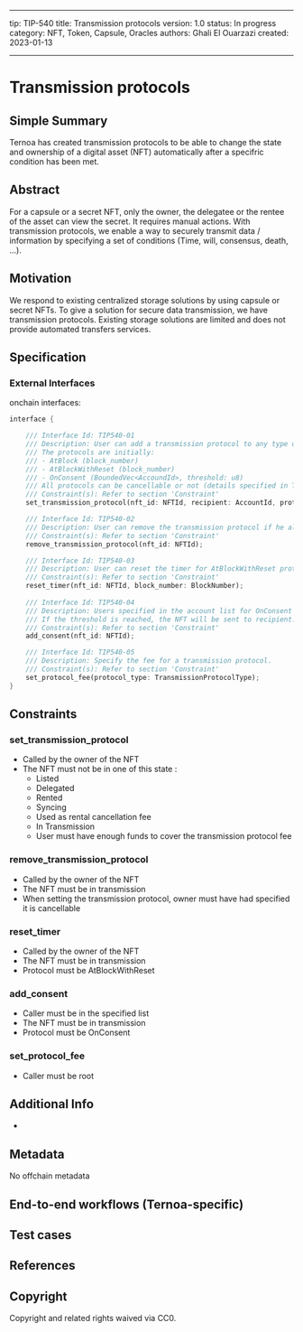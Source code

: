 
---
tip: TIP-540
title: Transmission protocols
version: 1.0
status: In progress
category: NFT, Token, Capsule, Oracles
authors: Ghali El Ouarzazi
created: 2023-01-13

---

# Transmission protocols

## Simple Summary

Ternoa has created transmission protocols to be able to change the state and ownership of a digital asset (NFT) automatically after a specifric condition has been met. 

## Abstract

For a capsule or a secret NFT, only the owner, the delegatee or the rentee of the asset can view the secret. It requires manual actions.
With transmission protocols, we enable a way to securely transmit data / information by specifying a set of conditions (Time, will, consensus, death, ...).

## Motivation

We respond to existing centralized storage solutions by using capsule or secret NFTs.
To give a solution for secure data transmission, we have transmission protocols. 
Existing storage solutions are limited and does not provide automated transfers services.

## Specification

### External Interfaces

onchain interfaces:

```rust
interface {

	/// Interface Id: TIP540-01
	/// Description: User can add a transmission protocol to any type of NFT. 
	/// The protocols are initially: 
	/// - AtBlock (block_number)
	/// - AtBlockWithReset (block_number)
	/// - OnConsent (BoundedVec<AccoundId>, threshold: u8)
	/// All protocols can be cancellable or not (details specified in TransmissionProtocol struct)
	/// Constraint(s): Refer to section 'Constraint'
	set_transmission_protocol(nft_id: NFTId, recipient: AccountId, protocol: TransmissionProtocol);

	/// Interface Id: TIP540-02
	/// Description: User can remove the transmission protocol if he allowed it when adding it.
	/// Constraint(s): Refer to section 'Constraint'
	remove_transmission_protocol(nft_id: NFTId);

	/// Interface Id: TIP540-03
	/// Description: User can reset the timer for AtBlockWithReset protocol.
	/// Constraint(s): Refer to section 'Constraint'
	reset_timer(nft_id: NFTId, block_number: BlockNumber);
	
	/// Interface Id: TIP540-04
	/// Description: Users specified in the account list for OnConsent protocol can add their consent to send the NFT.
	/// If the threshold is reached, the NFT will be sent to recipient.
	/// Constraint(s): Refer to section 'Constraint'
	add_consent(nft_id: NFTId);

	/// Interface Id: TIP540-05
	/// Description: Specify the fee for a transmission protocol.
	/// Constraint(s): Refer to section 'Constraint'
	set_protocol_fee(protocol_type: TransmissionProtocolType);
}

```

## Constraints

### set_transmission_protocol
- Called by the owner of the NFT
- The NFT must not be in one of this state : 
	- Listed
	- Delegated
	- Rented
	- Syncing
	- Used as rental cancellation fee
	- In Transmission
	- User must have enough funds to cover the transmission protocol fee

### remove_transmission_protocol
- Called by the owner of the NFT
- The NFT must be in transmission
- When setting the transmission protocol, owner must have had specified it is cancellable

### reset_timer
- Called by the owner of the NFT
- The NFT must be in transmission
- Protocol must be AtBlockWithReset

### add_consent
- Caller must be in the specified list
- The NFT must be in transmission
- Protocol must be OnConsent

### set_protocol_fee
- Caller must be root

## Additional Info
- 

## Metadata

No offchain metadata

## End-to-end workflows (Ternoa-specific)

## Test cases

## References

## Copyright

Copyright and related rights waived via CC0.